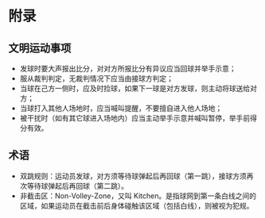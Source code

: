 # 附录

## 文明运动事项

* 发球时要大声报出比分，对对方所报比分有异议应当回球并举手示意；
* 服从裁判判定，无裁判情况下应当由接球方判定；
* 当球在己方一侧时，应及时捡球，如果下一球是对方发球，则主动将球送给对方；
* 当球打入其他人场地时，应当喊叫提醒，不要擅自进入他人场地；
* 被干扰时（如有其它球进入场地内）应当主动举手示意并喊叫暂停，举手前得分有效。


## 术语

* 双跳规则：运动员发球，对方须等待球弹起后再回球（第一跳），接球方须再次等待球弹起后再回球（第二跳）。
* 非截击区：Non-Volley-Zone，又叫 Kitchen。是指球网到第一条白线之间的区域，如果运动员在截击前后身体碰触该区域（包括白线），则被视为犯规。
